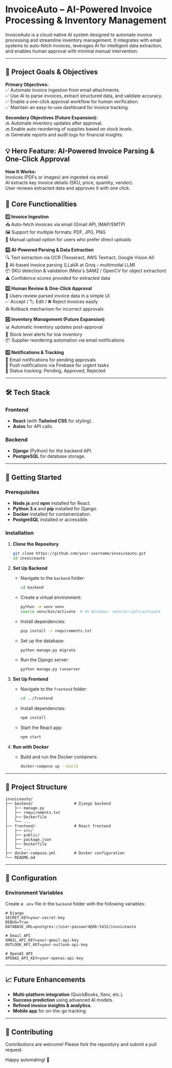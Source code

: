 # **InvoiceAuto – AI-Powered Invoice Processing & Inventory Management**  

InvoiceAuto is a cloud-native AI system designed to automate invoice processing and streamline inventory management. It integrates with email systems to auto-fetch invoices, leverages AI for intelligent data extraction, and enables human approval with minimal manual intervention.

---

## **🚀 Project Goals & Objectives**  
**Primary Objectives:**  
✅ Automate invoice ingestion from email attachments.  
✅ Use AI to parse invoices, extract structured data, and validate accuracy.  
✅ Enable a one-click approval workflow for human verification.  
✅ Maintain an easy-to-use dashboard for invoice tracking.  

**Secondary Objectives (Future Expansion):**  
🔜 Automate inventory updates after approval.  
🔜 Enable auto-reordering of supplies based on stock levels.  
🔜 Generate reports and audit logs for financial insights.

## **💡 Hero Feature: AI-Powered Invoice Parsing & One-Click Approval**  
**How It Works:**  
Invoices (PDFs or images) are ingested via email.  
AI extracts key invoice details (SKU, price, quantity, vendor).  
User reviews extracted data and approves it with one click.

## **📌 Core Functionalities**  
**1️⃣ Invoice Ingestion**  
📥 Auto-fetch invoices via email (Gmail API, IMAP/SMTP)  
🖼️ Support for multiple formats: PDF, JPG, PNG  
📝 Manual upload option for users who prefer direct uploads  

**2️⃣ AI-Powered Parsing & Data Extraction**  
🔍 Text extraction via OCR (Tesseract, AWS Textract, Google Vision AI)  
🧠 AI-based invoice parsing (LLaVA at Groq – multimodal LLM)  
📦 SKU detection & validation (Meta's SAM2 / OpenCV for object extraction)  
⚠️ Confidence scores provided for extracted data  

**3️⃣ Human Review & One-Click Approval**  
👀 Users review parsed invoice data in a simple UI  
✅ Accept / 🏷️ Edit / ❌ Reject invoices easily  
♻️ Rollback mechanism for incorrect approvals  

**4️⃣ Inventory Management (Future Expansion)**  
📊 Automatic inventory updates post-approval  
🔔 Stock level alerts for low inventory  
📦 Supplier reordering automation via email notifications  

**5️⃣ Notifications & Tracking**  
📩 Email notifications for pending approvals  
🔔 Push notifications via Firebase for urgent tasks  
📜 Status tracking: Pending, Approved, Rejected  

---

## **🛠️ Tech Stack**  

### **Frontend**  
- **React** (with **Tailwind CSS** for styling).  
- **Axios** for API calls.  

### **Backend**  
- **Django** (Python) for the backend API.  
- **PostgreSQL** for database storage.     

---

## **🚀 Getting Started**  

### **Prerequisites**  
- **Node.js** and **npm** installed for React.  
- **Python 3.x** and **pip** installed for Django.  
- **Docker** installed for containerization.  
- **PostgreSQL** installed or accessible.  

### **Installation**  

1. **Clone the Repository**  
   ```bash  
   git clone https://github.com/your-username/invoiceauto.git  
   cd invoiceauto  
   ```  

2. **Set Up Backend**  
   - Navigate to the `backend` folder:  
     ```bash  
     cd backend  
     ```  
   - Create a virtual environment:  
     ```bash  
     python -m venv venv  
     source venv/bin/activate  # On Windows: venv\Scripts\activate  
     ```  
   - Install dependencies:  
     ```bash  
     pip install -r requirements.txt  
     ```  
   - Set up the database:  
     ```bash  
     python manage.py migrate  
     ```  
   - Run the Django server:  
     ```bash  
     python manage.py runserver  
     ```  

3. **Set Up Frontend**  
   - Navigate to the `frontend` folder:  
     ```bash  
     cd ../frontend  
     ```  
   - Install dependencies:  
     ```bash  
     npm install  
     ```  
   - Start the React app:  
     ```bash  
     npm start  
     ```  

4. **Run with Docker**  
   - Build and run the Docker containers:  
     ```bash  
     docker-compose up --build  
     ```  

---

## **📂 Project Structure**  

```  
invoiceauto/  
├── backend/                  # Django backend  
│   ├── manage.py  
│   ├── requirements.txt  
│   ├── Dockerfile  
│   └── ...  
├── frontend/                 # React frontend  
│   ├── src/  
│   ├── public/  
│   ├── package.json  
│   ├── Dockerfile  
│   └── ...  
├── docker-compose.yml        # Docker configuration  
└── README.md  
```  

---

## **🔧 Configuration**  

### **Environment Variables**  
Create a `.env` file in the `backend` folder with the following variables:  

```  
# Django  
SECRET_KEY=your-secret-key  
DEBUG=True  
DATABASE_URL=postgres://user:password@db:5432/invoiceauto  

# Email API  
GMAIL_API_KEY=your-gmail-api-key  
OUTLOOK_API_KEY=your-outlook-api-key  

# OpenAI API  
OPENAI_API_KEY=your-openai-api-key  
```  

---

## **📈 Future Enhancements**  
- **Multi-platform integration** (QuickBooks, Xero, etc.).  
- **Success prediction** using advanced AI models.  
- **Refined invoice insights & analytics**.  
- **Mobile app** for on-the-go tracking.  

---

## **🙏 Contributing**  
Contributions are welcome! Please fork the repository and submit a pull request.  

Happy automating! 🚀